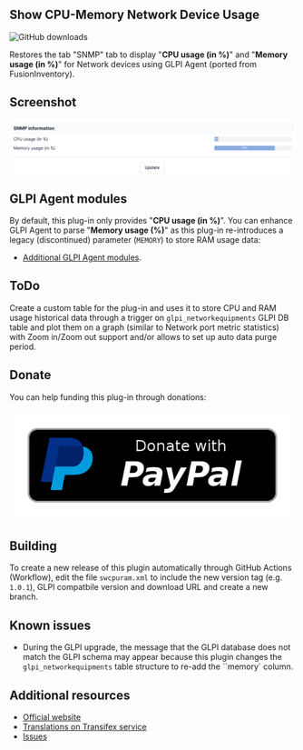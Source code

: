## Show CPU-Memory Network Device Usage
![GitHub downloads](https://img.shields.io/github/downloads/eduardomozart/swcpuram/total.svg)

Restores the tab "SNMP" tab to display "**CPU usage (in %)**" and "**Memory usage (in %)**" for Network devices using GLPI Agent (ported from FusionInventory).

## Screenshot

![Show CPU-Memory Network Device Usage](screenshots/swcpuram.png)

## GLPI Agent modules

By default, this plug-in only provides "**CPU usage (in %)**". You can enhance GLPI Agent to parse "**Memory usage (%)**" as this plug-in re-introduces a legacy (discontinued) parameter (``MEMORY``) to store RAM usage data:

  * [Additional GLPI Agent modules](https://github.com/eduardomozart/ScriptUtil/tree/master/Scripts/GLPI/Agent/SNMP).

## ToDo

Create a custom table for the plug-in and uses it to store CPU and RAM usage historical data through a trigger on ``glpi_networkequipments`` GLPI DB table and plot them on a graph (similar to Network port metric statistics) with Zoom in/Zoom out support and/or allows to set up auto data purge period.

## Donate

You can help funding this plug-in through donations:

[![Donate with PayPal](pics/paypal-donate-button.png)](https://www.paypal.com/donate/?business=X67223DNZCKW2&no_recurring=1)

## Building

To create a new release of this plugin automatically through GitHub Actions (Workflow), edit the file ``swcpuram.xml`` to include the new version tag (e.g. ``1.0.1``), GLPI compatbile version and download URL and create a new branch.

## Known issues

  * During the GLPI upgrade, the message that the GLPI database does not match the GLPI schema may appear because this plugin changes the ``glpi_networkequipments`` table structure to re-add the ``memory` column.

## Additional resources

* [Official website](https://github.com/eduardomozart/swcpuram)
* [Translations on Transifex service](https://www.transifex.com/eduardomozart/swcpuram/content/)
* [Issues](https://github.com/eduardomozart/swcpuram/issues)
